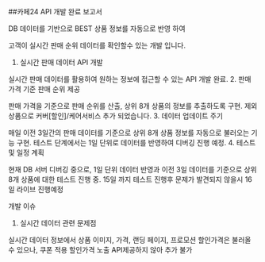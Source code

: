 ##카페24 API 개발 완료 보고서 
 
DB 데이터를 기반으로 BEST 상품 정보를 자동으로 반영 하여 

고객이 실시간 판매 순위 데이터를 확인할수 있는 개발 입니다.

 
1. 실시간 판매 데이터 API 개발

실시간 판매 데이터를 활용하여 원하는 정보에 접근할 수 있는 API 개발 완료.
2. 판매 가격 기준 판매 순위 제공

판매 가격을 기준으로 판매 순위를 산출, 상위 8개 상품의 정보를 추출하도록 구현.
제외상품으로 커버[할인]/케어서비스 추가 되었습니다.
3. 데이터 업데이트 주기

매일 이전 3일간의 판매 데이터를 기준으로 상위 8개 상품 정보를 자동으로 불러오는 기능 구현.
테스트 단계에서는 1일 단위로 데이터를 반영하여 디버깅 진행 예정.
4. 테스트 및 일정 계획

현재 DB 서버 디버깅 중으로, 1일 단위 데이터 반영과 이전 3일 데이터를 기준으로 상위 8개 상품에 대한 테스트 진행 중.
15일 까지 테스트 진행후 문제가 발견되지 않을시 16일 라이브 진행예정

개발 이슈
1. 실시간 데이터 관련 문제점

실시간 데이터 정보에서 상품 이미지, 가격, 랜딩 페이지, 프로모션 할인가격은 불러올 수 있으나,
쿠폰 적용 할인가격 노출 API제공하지 않아 추가 불가
